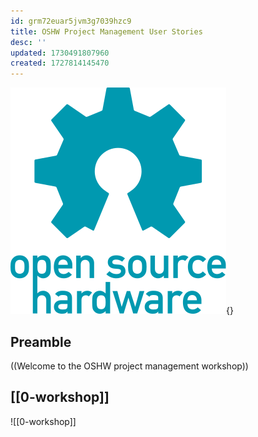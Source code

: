 ```yaml
---
id: grm72euar5jvm3g7039hzc9
title: OSHW Project Management User Stories
desc: ''
updated: 1730491807960
created: 1727814145470
---
```


![](/assets/oshw-logo.svg){}

## Preamble

((Welcome to the OSHW project management workshop))

## [[0-workshop]]

![[0-workshop]]
